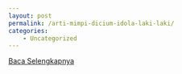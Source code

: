 ```yaml
---
layout: post
permalink: /arti-mimpi-dicium-idola-laki-laki/
categories:
    - Uncategorized
---
```


[Baca Selengkapnya](/08)
